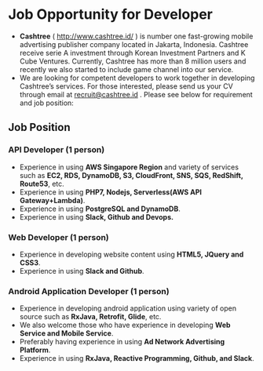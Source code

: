 # Job Opportunity for Developer
- **Cashtree** ( http://www.cashtree.id/ ) is number one fast-growing mobile advertising publisher company located in Jakarta, Indonesia. Cashtree receive serie A investment through Korean Investment Partners and K Cube Ventures. Currently, Cashtree has more than 8 million users and recently we also started to include game channel into our service. 
- We are looking for competent developers to work together in developing Cashtree’s services. For those interested, please send us your CV through email at recruit@cashtree.id . Please see below for requirement and job position: 

## Job Position
### API Developer (1 person)
- Experience in using **AWS Singapore Region** and variety of services such as **EC2, RDS, DynamoDB, S3, CloudFront, SNS, SQS, RedShift, Route53**, etc.
- Experience in using **PHP7, Nodejs, Serverless(AWS API Gateway+Lambda)**.
- Experience in using **PostgreSQL and DynamoDB**.
- Experience in using **Slack, Github and Devops.** 

### Web Developer (1 person)
- Experience in developing website content using **HTML5, JQuery and CSS3**.
- Experience in using **Slack and Github**.

### Android Application Developer (1 person)
- Experience in developing android application using variety of open source such as **RxJava, Retrofit, Glide**, etc.
- We also welcome those who have experience in developing **Web Service and Mobile Service**.
- Preferably having experience in using **Ad Network Advertising Platform**. 
- Experience in using **RxJava, Reactive Programming, Github, and Slack**.



